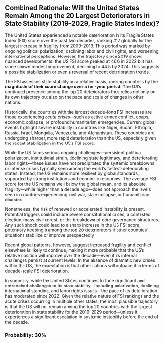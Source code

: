 ## Combined Rationale: Will the United States Remain Among the 20 Largest Deteriorators in State Stability (2019–2029, Fragile States Index)?

The United States experienced a notable deterioration in its Fragile States Index (FSI) score over the past two decades, ranking #12 globally for the largest increase in fragility from 2009–2019. This period was marked by ongoing political polarization, declining labor and civil rights, and worsening international perceptions. However, the trajectory since 2019 shows nuanced developments: the US FSI score peaked at 46.6 in 2022 but has since shown modest improvement, declining to 44.5 by 2024. This suggests a possible stabilization or even a reversal of recent deterioration trends.

The FSI assesses state stability on a relative basis, ranking countries by the **magnitude of their score change over a ten-year period**. The US’s continued presence among the top 20 deteriorators thus relies not only on its own trajectory but also on the pace and scale of changes in other nations.

Historically, the countries with the largest decade-long FSI increases are those experiencing *acute crises*—such as active armed conflict, coups, economic collapse, or profound humanitarian emergencies. Current global events highlight severe instability in countries like Niger, Sudan, Ethiopia, Russia, Israel, Mongolia, Venezuela, and Afghanistan. These countries are undergoing sharper, more rapid deterioration than the US, especially given the recent stabilization in the US’s FSI score.

While the US faces serious ongoing challenges—persistent political polarization, institutional strain, declining state legitimacy, and deteriorating labor rights—these issues have not precipitated the systemic breakdowns or intense crises typically seen among the world’s fastest-deteriorating states. Instead, the US remains more resilient by global standards, supported by strong institutions and economic resources. The average FSI score for the US remains well below the global mean, and its absolute fragility—while higher than a decade ago—does not approach the levels seen in countries experiencing civil war, state collapse, or humanitarian disaster.

Nonetheless, the risk of renewed or accelerated instability is present. Potential triggers could include severe constitutional crises, a contested election, mass civil unrest, or the breakdown of core governance structures. Any such shock could lead to a sharp increase in the US FSI score, potentially keeping it among the top 20 deteriorators if other countries’ situations stabilize or improve unexpectedly.

Recent global patterns, however, suggest increased fragility and conflict elsewhere is likely to continue, making it more probable that the US’s relative position will improve over the decade—even if its internal challenges persist at current levels. In the absence of dramatic new crises within the US, the expectation is that other nations will outpace it in terms of decade-scale FSI deterioration.

In summary, while the United States continues to face significant and entrenched challenges to its state stability—including polarization, declining international standing, and labor rights issues—the pace of its deterioration has moderated since 2022. Given the relative nature of FSI rankings and the acute crises occurring in multiple other states, the most plausible trajectory is that the US will not remain among the top 20 countries with the largest deterioration in state stability for the 2019–2029 period—unless it experiences a significant escalation in systemic instability before the end of the decade.

### Probability: 30%